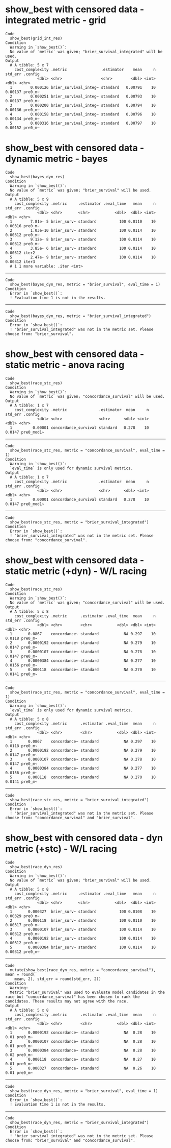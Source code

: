 # show_best with censored data - integrated metric - grid

    Code
      show_best(grid_int_res)
    Condition
      Warning in `show_best()`:
      No value of `metric` was given; "brier_survival_integrated" will be used.
    Output
      # A tibble: 5 x 7
        cost_complexity .metric               .estimator    mean     n std_err .config
                  <dbl> <chr>                 <chr>        <dbl> <int>   <dbl> <chr>  
      1        0.000126 brier_survival_integ~ standard   0.00791    10 0.00137 pre0_m~
      2        0.000251 brier_survival_integ~ standard   0.00793    10 0.00137 pre0_m~
      3        0.000200 brier_survival_integ~ standard   0.00794    10 0.00136 pre0_m~
      4        0.000158 brier_survival_integ~ standard   0.00796    10 0.00134 pre0_m~
      5        0.000316 brier_survival_integ~ standard   0.00797    10 0.00152 pre0_m~

# show_best with censored data - dynamic metric - bayes

    Code
      show_best(bayes_dyn_res)
    Condition
      Warning in `show_best()`:
      No value of `metric` was given; "brier_survival" will be used.
    Output
      # A tibble: 5 x 9
        cost_complexity .metric     .estimator .eval_time   mean     n std_err .config
                  <dbl> <chr>       <chr>           <dbl>  <dbl> <int>   <dbl> <chr>  
      1        7.81e- 5 brier_surv~ standard          100 0.0110    10 0.00316 pre0_m~
      2        1.03e-10 brier_surv~ standard          100 0.0114    10 0.00312 pre0_m~
      3        9.12e- 8 brier_surv~ standard          100 0.0114    10 0.00312 pre0_m~
      4        3.85e- 6 brier_surv~ standard          100 0.0114    10 0.00312 iter2  
      5        2.47e- 9 brier_surv~ standard          100 0.0114    10 0.00312 iter3  
      # i 1 more variable: .iter <int>

---

    Code
      show_best(bayes_dyn_res, metric = "brier_survival", eval_time = 1)
    Condition
      Error in `show_best()`:
      ! Evaluation time 1 is not in the results.

---

    Code
      show_best(bayes_dyn_res, metric = "brier_survival_integrated")
    Condition
      Error in `show_best()`:
      ! "brier_survival_integrated" was not in the metric set. Please choose from: "brier_survival".

# show_best with censored data - static metric - anova racing

    Code
      show_best(race_stc_res)
    Condition
      Warning in `show_best()`:
      No value of `metric` was given; "concordance_survival" will be used.
    Output
      # A tibble: 1 x 7
        cost_complexity .metric              .estimator  mean     n std_err .config   
                  <dbl> <chr>                <chr>      <dbl> <int>   <dbl> <chr>     
      1         0.00001 concordance_survival standard   0.278    10  0.0147 pre0_mod1~

---

    Code
      show_best(race_stc_res, metric = "concordance_survival", eval_time = 1)
    Condition
      Warning in `show_best()`:
      `eval_time` is only used for dynamic survival metrics.
    Output
      # A tibble: 1 x 7
        cost_complexity .metric              .estimator  mean     n std_err .config   
                  <dbl> <chr>                <chr>      <dbl> <int>   <dbl> <chr>     
      1         0.00001 concordance_survival standard   0.278    10  0.0147 pre0_mod1~

---

    Code
      show_best(race_stc_res, metric = "brier_survival_integrated")
    Condition
      Error in `show_best()`:
      ! "brier_survival_integrated" was not in the metric set. Please choose from: "concordance_survival".

# show_best with censored data - static metric (+dyn) - W/L racing

    Code
      show_best(race_stc_res)
    Condition
      Warning in `show_best()`:
      No value of `metric` was given; "concordance_survival" will be used.
    Output
      # A tibble: 5 x 8
        cost_complexity .metric      .estimator .eval_time  mean     n std_err .config
                  <dbl> <chr>        <chr>           <dbl> <dbl> <int>   <dbl> <chr>  
      1       0.0867    concordance~ standard           NA 0.297    10  0.0118 pre0_m~
      2       0.0000192 concordance~ standard           NA 0.279    10  0.0147 pre0_m~
      3       0.0000107 concordance~ standard           NA 0.278    10  0.0147 pre0_m~
      4       0.0000384 concordance~ standard           NA 0.277    10  0.0156 pre0_m~
      5       0.000118  concordance~ standard           NA 0.270    10  0.0141 pre0_m~

---

    Code
      show_best(race_stc_res, metric = "concordance_survival", eval_time = 1)
    Condition
      Warning in `show_best()`:
      `eval_time` is only used for dynamic survival metrics.
    Output
      # A tibble: 5 x 8
        cost_complexity .metric      .estimator .eval_time  mean     n std_err .config
                  <dbl> <chr>        <chr>           <dbl> <dbl> <int>   <dbl> <chr>  
      1       0.0867    concordance~ standard           NA 0.297    10  0.0118 pre0_m~
      2       0.0000192 concordance~ standard           NA 0.279    10  0.0147 pre0_m~
      3       0.0000107 concordance~ standard           NA 0.278    10  0.0147 pre0_m~
      4       0.0000384 concordance~ standard           NA 0.277    10  0.0156 pre0_m~
      5       0.000118  concordance~ standard           NA 0.270    10  0.0141 pre0_m~

---

    Code
      show_best(race_stc_res, metric = "brier_survival_integrated")
    Condition
      Error in `show_best()`:
      ! "brier_survival_integrated" was not in the metric set. Please choose from: "concordance_survival" and "brier_survival".

# show_best with censored data - dyn metric (+stc) - W/L racing

    Code
      show_best(race_dyn_res)
    Condition
      Warning in `show_best()`:
      No value of `metric` was given; "brier_survival" will be used.
    Output
      # A tibble: 5 x 8
        cost_complexity .metric     .estimator .eval_time   mean     n std_err .config
                  <dbl> <chr>       <chr>           <dbl>  <dbl> <int>   <dbl> <chr>  
      1       0.000327  brier_surv~ standard          100 0.0108    10 0.00329 pre0_m~
      2       0.000118  brier_surv~ standard          100 0.0110    10 0.00317 pre0_m~
      3       0.0000107 brier_surv~ standard          100 0.0114    10 0.00312 pre0_m~
      4       0.0000192 brier_surv~ standard          100 0.0114    10 0.00312 pre0_m~
      5       0.0000384 brier_surv~ standard          100 0.0114    10 0.00312 pre0_m~

---

    Code
      mutate(show_best(race_dyn_res, metric = "concordance_survival"), mean = round(
        mean, 2), std_err = round(std_err, 2))
    Condition
      Warning:
      Metric "brier_survival" was used to evaluate model candidates in the race but "concordance_survival" has been chosen to rank the candidates. These results may not agree with the race.
    Output
      # A tibble: 5 x 8
        cost_complexity .metric      .estimator .eval_time  mean     n std_err .config
                  <dbl> <chr>        <chr>           <dbl> <dbl> <int>   <dbl> <chr>  
      1       0.0000192 concordance~ standard           NA  0.28    10    0.01 pre0_m~
      2       0.0000107 concordance~ standard           NA  0.28    10    0.01 pre0_m~
      3       0.0000384 concordance~ standard           NA  0.28    10    0.02 pre0_m~
      4       0.000118  concordance~ standard           NA  0.27    10    0.01 pre0_m~
      5       0.000327  concordance~ standard           NA  0.26    10    0.01 pre0_m~

---

    Code
      show_best(race_dyn_res, metric = "brier_survival", eval_time = 1)
    Condition
      Error in `show_best()`:
      ! Evaluation time 1 is not in the results.

---

    Code
      show_best(race_dyn_res, metric = "brier_survival_integrated")
    Condition
      Error in `show_best()`:
      ! "brier_survival_integrated" was not in the metric set. Please choose from: "brier_survival" and "concordance_survival".

